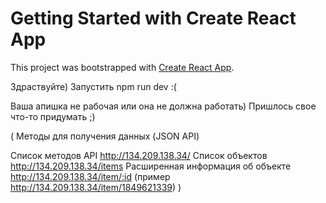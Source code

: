 # Getting Started with Create React App

This project was bootstrapped with [Create React App](https://github.com/facebook/create-react-app).

Здраствуйте) 
Запустить npm run dev :( 

Ваша апишка не рабочая или она не должна работать) 
Пришлось свое что-то придумать ;)

(
Методы для получения данных (JSON API)

Список методов API http://134.209.138.34/
Список объектов http://134.209.138.34/items
Расширенная информация об объекте http://134.209.138.34/item/:id (пример http://134.209.138.34/item/1849621339)
)
